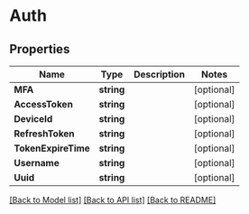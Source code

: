 # Auth

## Properties

Name | Type | Description | Notes
------------ | ------------- | ------------- | -------------
**MFA** | **string** |  | [optional] 
**AccessToken** | **string** |  | [optional] 
**DeviceId** | **string** |  | [optional] 
**RefreshToken** | **string** |  | [optional] 
**TokenExpireTime** | **string** |  | [optional] 
**Username** | **string** |  | [optional] 
**Uuid** | **string** |  | [optional] 

[[Back to Model list]](../README.md#documentation-for-models) [[Back to API list]](../README.md#documentation-for-api-endpoints) [[Back to README]](../README.md)


